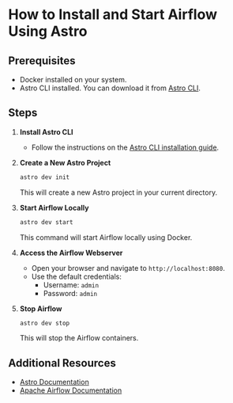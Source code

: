 # How to Install and Start Airflow Using Astro

## Prerequisites
- Docker installed on your system.
- Astro CLI installed. You can download it from [Astro CLI](https://docs.astronomer.io/astro/cli/install-cli).

## Steps

1. **Install Astro CLI**
   - Follow the instructions on the [Astro CLI installation guide](https://docs.astronomer.io/astro/cli/install-cli).

2. **Create a New Astro Project**
   ```bash
   astro dev init
   ```
   This will create a new Astro project in your current directory.

3. **Start Airflow Locally**
   ```bash
   astro dev start
   ```
   This command will start Airflow locally using Docker.

4. **Access the Airflow Webserver**
   - Open your browser and navigate to `http://localhost:8080`.
   - Use the default credentials:
     - Username: `admin`
     - Password: `admin`

5. **Stop Airflow**
   ```bash
   astro dev stop
   ```
   This will stop the Airflow containers.

## Additional Resources
- [Astro Documentation](https://docs.astronomer.io/)
- [Apache Airflow Documentation](https://airflow.apache.org/docs/)